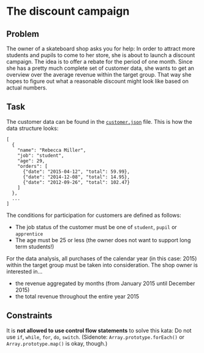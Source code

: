 # The discount campaign

## Problem

The owner of a skateboard shop asks you for help: In order to attract more students and pupils to come to her store, she is about to launch a discount campaign. The idea is to offer a rebate for the period of one month. Since she has a pretty much complete set of customer data, she wants to get an overview over the average revenue within the target group. That way she hopes to figure out what a reasonable discount might look like based on actual numbers.

## Task

The customer data can be found in the [`customer.json`](customer.json) file. This is how the data structure looks:

```
[
  {
    "name": "Rebecca Miller",
    "job": "student",
    "age": 29,
    "orders": [
      {"date": "2015-04-12", "total": 59.99},
      {"date": "2014-12-08", "total": 14.95},
      {"date": "2012-09-26", "total": 102.47}
    ]
  },
  ...
]
```

The conditions for participation for customers are defined as follows:

- The job status of the customer must be one of `student`, `pupil` or `apprentice`
- The age must be 25 or less (the owner does not want to support long term students!)

For the data analysis, all purchases of the calendar year (in this case: 2015) within the target group must be taken into consideration. The shop owner is interested in…

- the revenue aggregated by months (from January 2015 until December 2015)
- the total revenue throughout the entire year 2015

## Constraints

It is **not allowed to use control flow statements** to solve this kata: Do not use `if`, `while`, `for`, `do`, `switch`. (Sidenote: `Array.prototype.forEach()` or `Array.prototype.map()` is okay, though.)
